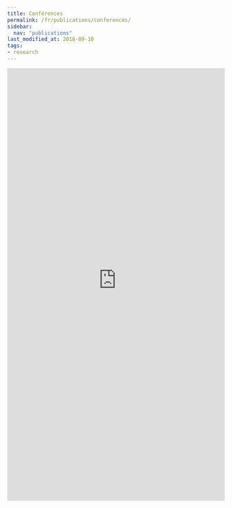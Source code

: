 ```yaml
---
title: Conférences 
permalink: /fr/publications/conferences/
sidebar:
  nav: "publications"
last_modified_at: 2018-09-10
tags:
- research
---
```


<div class="content content-narrow">
<iframe src="https://haltools.archives-ouvertes.fr/Public/afficheRequetePubli.php?struct=Equipe+de+Recherche+sur+les+Processus+Innovatifs&typdoc=('COMM')&CB_auteur=oui&CB_titre=oui&CB_article=oui&langue=Francais&tri_exp=annee_publi&tri_exp2=typdoc&tri_exp3=date_publi&ordre_aff=TA&Fen=Aff&css=../css/VisuCondenseSsCadre.css" frameborder="0" scrolling="auto" width="100%" height="1000px"></iframe>
</div>